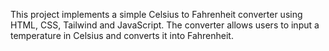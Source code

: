 This project implements a simple Celsius to Fahrenheit converter using HTML, CSS, Tailwind and JavaScript. The converter allows users to input a temperature in Celsius and converts it into Fahrenheit.
